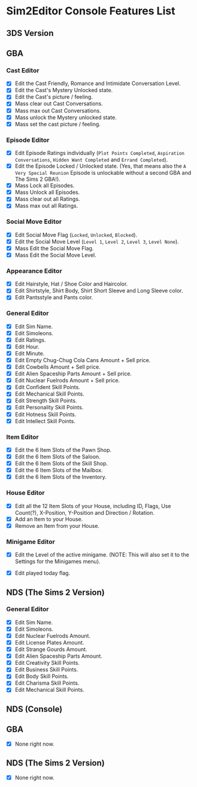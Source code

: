 # Sim2Editor Console Features List

## 3DS Version

## GBA

### Cast Editor
- [x] Edit the Cast Friendly, Romance and Intimidate Conversation Level.
- [x] Edit the Cast's Mystery Unlocked state.
- [x] Edit the Cast's picture / feeling.
- [x] Mass clear out Cast Conversations.
- [x] Mass max out Cast Conversations.
- [x] Mass unlock the Mystery unlocked state.
- [x] Mass set the cast picture / feeling.

### Episode Editor
- [x] Edit Episode Ratings individually (`Plot Points Completed`, `Aspiration Conversations`, `Hidden Want Completed` and `Errand Completed`).
- [x] Edit the Episode Locked / Unlocked state. (Yes, that means also the `A Very Special Reunion` Episode is unlockable without a second GBA and The Sims 2 GBA!).
- [x] Mass Lock all Episodes.
- [x] Mass Unlock all Episodes.
- [x] Mass clear out all Ratings.
- [x] Mass max out all Ratings.

### Social Move Editor
- [x] Edit Social Move Flag (`Locked`, `Unlocked`, `Blocked`).
- [x] Edit the Social Move Level (`Level 1`, `Level 2`, `Level 3`, `Level None`).
- [x] Mass Edit the Social Move Flag.
- [x] Mass Edit the Social Move Level.

### Appearance Editor
- [x] Edit Hairstyle, Hat / Shoe Color and Haircolor.
- [x] Edit Shirtstyle, Shirt Body, Shirt Short Sleeve and Long Sleeve color.
- [x] Edit Pantsstyle and Pants color.

### General Editor
- [x] Edit Sim Name.
- [x] Edit Simoleons.
- [x] Edit Ratings.
- [x] Edit Hour.
- [x] Edit Minute.
- [x] Edit Empty Chug-Chug Cola Cans Amount + Sell price.
- [x] Edit Cowbells Amount + Sell price.
- [x] Edit Alien Spaceship Parts Amount + Sell price.
- [x] Edit Nuclear Fuelrods Amount + Sell price.
- [x] Edit Confident Skill Points.
- [x] Edit Mechanical Skill Points.
- [x] Edit Strength Skill Points.
- [x] Edit Personality Skill Points.
- [x] Edit Hotness Skill Points.
- [x] Edit Intellect Skill Points.

### Item Editor
- [x] Edit the 6 Item Slots of the Pawn Shop.
- [x] Edit the 6 Item Slots of the Saloon.
- [x] Edit the 6 Item Slots of the Skill Shop.
- [x] Edit the 6 Item Slots of the Mailbox.
- [x] Edit the 6 Item Slots of the Inventory.

### House Editor
- [x] Edit all the 12 Item Slots of your House, including ID, Flags, Use Count(?), X-Position, Y-Position and Direction / Rotation.
- [x] Add an Item to your House.
- [x] Remove an Item from your House.

### Minigame Editor
- [x] Edit the Level of the active minigame. (NOTE: This will also set it to the Settings for the Minigames menu).
- [x] Edit played today flag.


## NDS (The Sims 2 Version)

### General Editor
- [x] Edit Sim Name.
- [x] Edit Simoleons.
- [x] Edit Nuclear Fuelrods Amount.
- [x] Edit License Plates Amount.
- [x] Edit Strange Gourds Amount.
- [x] Edit Alien Spaceship Parts Amount.
- [x] Edit Creativity Skill Points.
- [x] Edit Business Skill Points.
- [x] Edit Body Skill Points.
- [x] Edit Charisma Skill Points.
- [x] Edit Mechanical Skill Points.

## NDS (Console)

## GBA

- [x] None right now.

## NDS (The Sims 2 Version)

- [x] None right now.